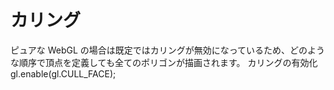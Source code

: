 # カリング
ピュアな WebGL の場合は既定ではカリングが無効になっているため、どのような順序で頂点を定義しても全てのポリゴンが描画されます。
カリングの有効化 gl.enable(gl.CULL_FACE);